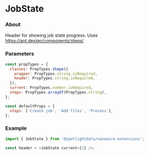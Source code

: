 # JobState

### About

Header for showing job state progress. Uses https://ant.design/components/steps/

### Parameters

```javascript
const propTypes = {
  classes: PropTypes.shape({
    wrapper: PropTypes.string.isRequired,
    header: PropTypes.string.isRequired,
  }),
  current: PropTypes.number.isRequired,
  steps: PropTypes.arrayOf(PropTypes.string),
};

const defaultProps = {
  steps: ['Create job', 'Add files', 'Process'],
};
```

### Example

```javascript
import { JobState } from '@spotlightdata/nanowire-extensions';

const header = <JobState current={1} />;
```
